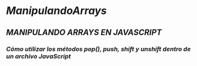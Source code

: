 # **_ManipulandoArrays_**

## **_MANIPULANDO ARRAYS EN JAVASCRIPT_**

### **_Cómo utilizar los métodos pop(), push, shift y unshift dentro de un archivo JavaScript_**
